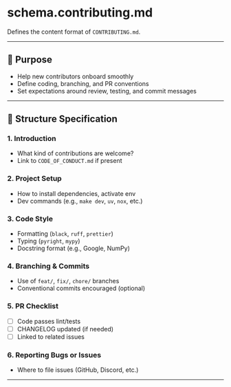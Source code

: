 # schema.contributing.md

Defines the content format of `CONTRIBUTING.md`.

---

## 📘 Purpose

- Help new contributors onboard smoothly
- Define coding, branching, and PR conventions
- Set expectations around review, testing, and commit messages

---

## 🧱 Structure Specification

### 1. Introduction
- What kind of contributions are welcome?
- Link to `CODE_OF_CONDUCT.md` if present

### 2. Project Setup
- How to install dependencies, activate env
- Dev commands (e.g., `make dev`, `uv`, `nox`, etc.)

### 3. Code Style
- Formatting (`black`, `ruff`, `prettier`)
- Typing (`pyright`, `mypy`)
- Docstring format (e.g., Google, NumPy)

### 4. Branching & Commits
- Use of `feat/`, `fix/`, `chore/` branches
- Conventional commits encouraged (optional)

### 5. PR Checklist
- [ ] Code passes lint/tests
- [ ] CHANGELOG updated (if needed)
- [ ] Linked to related issues

### 6. Reporting Bugs or Issues
- Where to file issues (GitHub, Discord, etc.)

---
